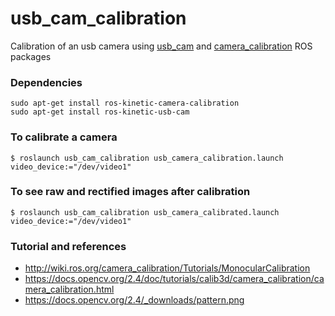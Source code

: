 # usb_cam_calibration
Calibration of an usb camera using [usb_cam](http://wiki.ros.org/usb_cam) and [camera_calibration](http://wiki.ros.org/camera_calibration) ROS packages

### Dependencies
```shell
sudo apt-get install ros-kinetic-camera-calibration
sudo apt-get install ros-kinetic-usb-cam
```

### To calibrate a camera
```shell
$ roslaunch usb_cam_calibration usb_camera_calibration.launch video_device:="/dev/video1"
```

### To see raw and rectified images after calibration
```shell
$ roslaunch usb_cam_calibration usb_camera_calibrated.launch video_device:="/dev/video1"
```

### Tutorial and references
- http://wiki.ros.org/camera_calibration/Tutorials/MonocularCalibration
- https://docs.opencv.org/2.4/doc/tutorials/calib3d/camera_calibration/camera_calibration.html
- https://docs.opencv.org/2.4/_downloads/pattern.png


